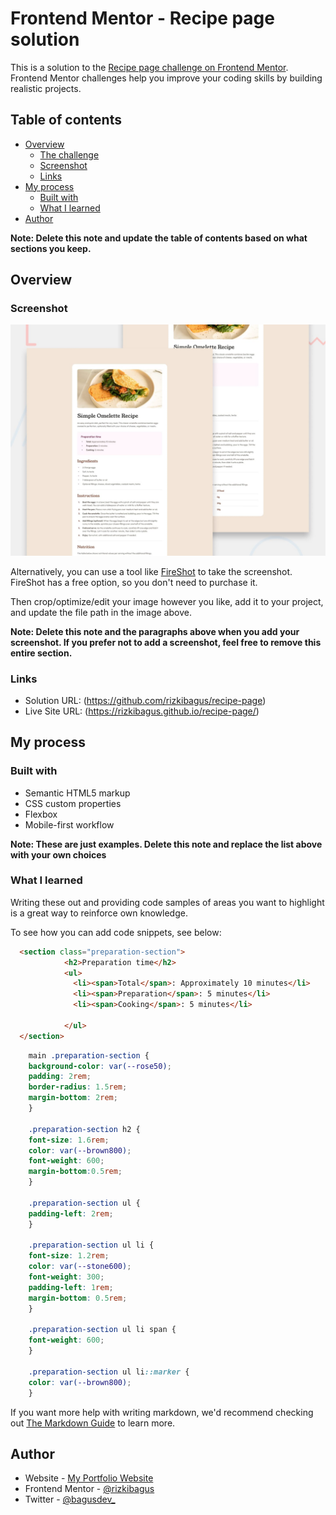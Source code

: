 # Frontend Mentor - Recipe page solution

This is a solution to the [Recipe page challenge on Frontend Mentor](https://www.frontendmentor.io/challenges/recipe-page-KiTsR8QQKm). Frontend Mentor challenges help you improve your coding skills by building realistic projects. 

## Table of contents

- [Overview](#overview)
  - [The challenge](#the-challenge)
  - [Screenshot](#screenshot)
  - [Links](#links)
- [My process](#my-process)
  - [Built with](#built-with)
  - [What I learned](#what-i-learned)
- [Author](#author)

**Note: Delete this note and update the table of contents based on what sections you keep.**

## Overview

### Screenshot

![](./ss.jpg)

Alternatively, you can use a tool like [FireShot](https://getfireshot.com/) to take the screenshot. FireShot has a free option, so you don't need to purchase it. 

Then crop/optimize/edit your image however you like, add it to your project, and update the file path in the image above.

**Note: Delete this note and the paragraphs above when you add your screenshot. If you prefer not to add a screenshot, feel free to remove this entire section.**

### Links

- Solution URL: (https://github.com/rizkibagus/recipe-page)
- Live Site URL: (https://rizkibagus.github.io/recipe-page/)

## My process

### Built with

- Semantic HTML5 markup
- CSS custom properties
- Flexbox
- Mobile-first workflow

**Note: These are just examples. Delete this note and replace the list above with your own choices**

### What I learned

Writing these out and providing code samples of areas you want to highlight is a great way to reinforce own knowledge.

To see how you can add code snippets, see below:

```html
  <section class="preparation-section">
            <h2>Preparation time</h2>
            <ul>
              <li><span>Total</span>: Approximately 10 minutes</li>
              <li><span>Preparation</span>: 5 minutes</li>
              <li><span>Cooking</span>: 5 minutes</li>
              
            </ul>
  </section>
```
```css
    main .preparation-section {
    background-color: var(--rose50);
    padding: 2rem;
    border-radius: 1.5rem;
    margin-bottom: 2rem;
    }

    .preparation-section h2 {
    font-size: 1.6rem;
    color: var(--brown800);
    font-weight: 600;
    margin-bottom:0.5rem;
    }

    .preparation-section ul {
    padding-left: 2rem;
    }

    .preparation-section ul li {
    font-size: 1.2rem;
    color: var(--stone600);
    font-weight: 300;
    padding-left: 1rem;
    margin-bottom: 0.5rem;
    }

    .preparation-section ul li span {
    font-weight: 600;
    }

    .preparation-section ul li::marker {
    color: var(--brown800);
    }
```
If you want more help with writing markdown, we'd recommend checking out [The Markdown Guide](https://www.markdownguide.org/) to learn more.

## Author

- Website - [My Portfolio Website](https://rizkibagus.github.io/portfolio/)
- Frontend Mentor - [@rizkibagus](https://www.frontendmentor.io/profile/rizkibagus)
- Twitter - [@bagusdev_](https://www.twitter.com/bagusdev_)

